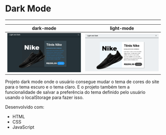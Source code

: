 # Dark Mode

<!-- ![dark-mode](assets/img/layout.png) | ![light-mode](assets/img/layout2.png) -->
---

|dark-mode|light-mode|
|---|---|
|![dark-mode](assets/img/layout.png)  | ![light-mode](assets/img/layout2.png)

Projeto dark mode onde o usuário consegue mudar o tema de cores do site para o tema escuro e o tema claro. E o projeto também tem a funcionalidade de salvar a preferência do tema definido pelo usuário usando o localStorage para fazer isso.

Desenvolvido com:

- HTML
- CSS
- JavaScript